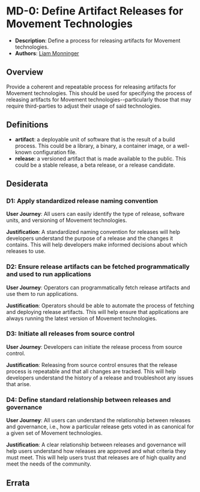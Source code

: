 # MD-0: Define Artifact Releases for Movement Technologies
- **Description**: Define a process for releasing artifacts for Movement technologies.
- **Authors**: [Liam Monninger](mailto:liam@movementlabs.xyz)


## Overview
Provide a coherent and repeatable process for releasing artifacts for Movement technologies. This should be used for specifying the process of releasing artifacts for Movement technologies--particularly those that may require third-parties to adjust their usage of said technologies.

## Definitions

- **artifact**: a deployable unit of software that is the result of a build process. This could be a library, a binary, a container image, or a well-known configuration file.
- **release**: a versioned artifact that is made available to the public. This could be a stable release, a beta release, or a release candidate.

## Desiderata

### D1: Apply standardized release naming convention
**User Journey**: All users can easily identify the type of release, software units, and versioning of Movement technologies.

**Justification**: A standardized naming convention for releases will help developers understand the purpose of a release and the changes it contains. This will help developers make informed decisions about which releases to use.

### D2: Ensure release artifacts can be fetched programmatically and used to run applications
**User Journey**: Operators can programmatically fetch release artifacts and use them to run applications.

**Justification**: Operators should be able to automate the process of fetching and deploying release artifacts. This will help ensure that applications are always running the latest version of Movement technologies.

### D3: Initiate all releases from source control
**User Journey**: Developers can initiate the release process from source control.

**Justification**: Releasing from source control ensures that the release process is repeatable and that all changes are tracked. This will help developers understand the history of a release and troubleshoot any issues that arise.

### D4: Define standard relationship between releases and governance
**User Journey**: All users can understand the relationship between releases and governance, i.e., how a particular release gets voted in as canonical for a given set of Movement technologies.

**Justification**: A clear relationship between releases and governance will help users understand how releases are approved and what criteria they must meet. This will help users trust that releases are of high quality and meet the needs of the community.

## Errata
<!--
  Errata should be maintained after publication.

  1. **Transparency and Clarity**: An erratum acknowledges any corrections made post-publication, ensuring that readers are not misled and are always equipped with the most accurate information.

  2. **Accountability**: By noting errors openly, we maintain a high level of responsibility and ownership over our content. It’s an affirmation that we value precision and are ready to correct oversights.

  Each erratum should briefly describe the discrepancy and the correction made, accompanied by a reference to the date and version of the desiderata in which the error was identified.

  TODO: Maintain this comment.
-->
